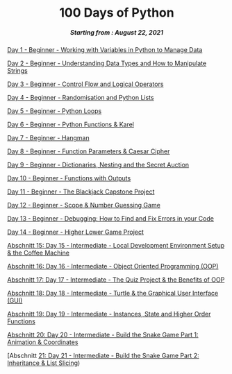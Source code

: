 <h1 align="center"> 
100 Days of Python
</h1>
<h5 align="center">
Starting from : August 22, 2021
</h5>

[Day 1 - Beginner - Working with Variables in Python to Manage Data](https://github.com/neubrom/100day/tree/master/01)

[Day 2 - Beginner - Understanding Data Types and How to Manipulate Strings](https://github.com/neubrom/100day/tree/master/02)

[Day 3 - Beginner - Control Flow and Logical Operators](https://github.com/neubrom/100day/tree/master/03)

[Day 4 - Beginner - Randomisation and Python Lists](https://github.com/neubrom/100day/tree/master/04)

[Day 5 - Beginner - Python Loops](https://github.com/neubrom/100day/tree/master/05)

[Day 6 - Beginner - Python Functions & Karel](https://github.com/neubrom/100day/tree/master/06)

[Day 7 - Beginner - Hangman](https://github.com/neubrom/100day/tree/master/07)

[Day 8 - Beginner - Function Parameters & Caesar Cipher](https://github.com/neubrom/100day/tree/master/08)

[Day 9 - Beginner - Dictionaries, Nesting and the Secret Auction](https://github.com/neubrom/100day/tree/master/09)

[Day 10 - Beginner - Functions with Outputs](https://github.com/neubrom/100day/tree/master/10)

[Day 11 - Beginner - The Blackjack Capstone Project](https://github.com/neubrom/100day/tree/master/11)

[Day 12 - Beginner - Scope & Number Guessing Game](https://github.com/neubrom/100day/tree/master/12)

[Day 13 - Beginner - Debugging: How to Find and Fix Errors in your Code](https://github.com/neubrom/100day/tree/master/13)

[Day 14 - Beginner - Higher Lower Game Project](https://github.com/neubrom/100day/tree/master/14)

[Abschnitt 15: Day 15 - Intermediate - Local Development Environment Setup & the Coffee Machine](https://github.com/neubrom/100day/tree/master/15)

[Abschnitt 16: Day 16 - Intermediate - Object Oriented Programming (OOP)](https://github.com/neubrom/100day/tree/master/16)

[Abschnitt 17: Day 17 - Intermediate - The Quiz Project & the Benefits of OOP](https://github.com/neubrom/100day/tree/master/17)

[Abschnitt 18: Day 18 - Intermediate - Turtle & the Graphical User Interface (GUI)](https://github.com/neubrom/100day/tree/master/18)

[Abschnitt 19: Day 19 - Intermediate - Instances, State and Higher Order Functions](https://github.com/neubrom/100day/tree/master/19)

[Abschnitt 20: Day 20 - Intermediate - Build the Snake Game Part 1: Animation & Coordinates](https://github.com/neubrom/100day/tree/master/20)

[Abschnitt [21: Day 21 - Intermediate - Build the Snake Game Part 2: Inheritance & List Slicing](https://github.com/neubrom/100day/tree/master/21))

